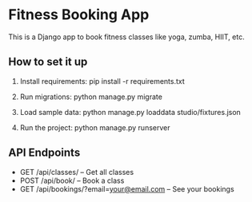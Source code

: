 # Fitness Booking App

This is a Django app to book fitness classes like yoga, zumba, HIIT, etc.

## How to set it up

1. Install requirements:
   pip install -r requirements.txt

2. Run migrations:
   python manage.py migrate

3. Load sample data:
   python manage.py loaddata studio/fixtures.json

4. Run the project:
   python manage.py runserver

## API Endpoints

- GET /api/classes/ – Get all classes
- POST /api/book/ – Book a class
- GET /api/bookings/?email=your@email.com – See your bookings
